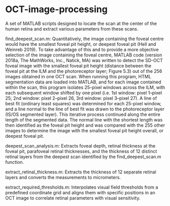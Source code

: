 # OCT-image-processing
A set of MATLAB scripts designed to locate the scan at the center of the human retina and extract various parameters from these scans.

find_deepest_scan.m: Quantitatively, the image containing the foveal centre would have the smallest foveal pit height, or deepest foveal pit (Hell and Weinreb 2019). To take advantage of this and to provide a more objective selection of the image containing the foveal centre, MATLAB code (version 2018a, The MathWorks, Inc., Natick, MA) was written to detect the SD-OCT foveal image with the smallest foveal pit height (distance between the foveal pit at the ILM and the photoreceptor layer; Figure 5.3) out of the 256 images obtained in one OCT scan. When running this program, HTML segmentation data are loaded into MATLAB, and for each image contained within the scan, this program isolates 25-pixel windows across the ILM, with each subsequent window shifted by one pixel (i.e. 1st window: pixel 1–pixel 25; 2nd window: pixel 2–pixel 26, 3rd window: pixel 3–pixel 27). A line of best fit (ordinary least squares) was determined for each 25-pixel window, and a line normal to the line of best fit was drawn to the photoreceptor layer (IS/OS segmented layer). This iterative process continued along the entire length of the segmented data. The normal line with the shortest length was then identified as the foveal pit height and was compared with the 255 other images to determine the image with the smallest foveal pit height overall, or deepest foveal pit.

deepest_scan_analysis.m: Extracts foveal depth, retinal thickness at the foveal pit, parafoveal retinal thicknesses, and the thickness of 12 distinct retinal layers from the deepest scan identified by the find_deepest_scan.m function.

extract_retinal_thickness.m: Extracts the thickness of 12 separate retinal layers and converts the measurements to micrometers.

extract_required_thresholds.m: Interpolates visual field thresholds from a predefined coordinate grid and aligns them with specific positions in an OCT image to correlate retinal parameters with visual sensitivity.

